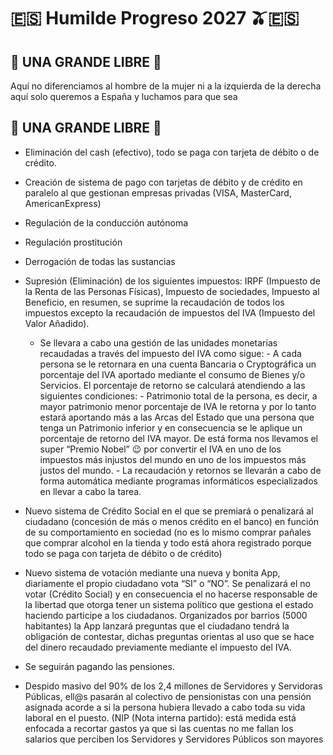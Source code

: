 # 🇪🇸 Humilde Progreso 2027 🫒🇪🇸 
## 🐲 UNA GRANDE LIBRE 🐲
Aquí no diferenciamos 
al hombre de la mujer
ni a la izquierda de la derecha
aquí solo queremos a España 
y luchamos para que sea 
## 🐲 UNA GRANDE LIBRE 🐲

- Eliminación del cash (efectivo), todo se paga con tarjeta de débito o de crédito.

- Creación de sistema de pago con tarjetas de débito y de crédito en paralelo al que gestionan empresas privadas (VISA, MasterCard, AmericanExpress)

- Regulación de la conducción autónoma

- Regulación prostitución

- Derrogación de todas las sustancias

- Supresión (Eliminación) de los siguientes impuestos: IRPF (Impuesto de la Renta de las Personas Físicas), Impuesto de sociedades, Impuesto al Beneficio, en resumen, se suprime la recaudación de todos los impuestos excepto la recaudación de impuestos del IVA (Impuesto del Valor Añadido).
  - Se llevara a cabo una gestión de las unidades monetarias recaudadas a través del impuesto del IVA como sigue:
		- A cada persona se le retornara en una cuenta Bancaria o Cryptográfica un porcentaje del IVA aportado mediante el consumo de Bienes y/o Servicios. El porcentaje de retorno se calculará atendiendo a las siguientes condiciones:
			- Patrimonio total de la persona, es decir, a mayor patrimonio menor porcentaje de IVA le retorna y por lo tanto estará aportando más a las Arcas del Estado que una persona que tenga un Patrimonio inferior y en consecuencia se le aplique un porcentaje de retorno del IVA mayor. De está forma nos llevamos el super “Premio Nobel” 😉 por convertir el IVA en uno de los impuestos más injustos del mundo en uno de los impuestos más justos del mundo.
		  - La recaudación y retornos se llevarán a cabo de forma automática mediante programas informáticos especializados en llevar a cabo la tarea.

- Nuevo sistema de Crédito Social en el que se premiará o penalizará al ciudadano (concesión de más o menos crédito en el banco) en función de su comportamiento en sociedad (no es lo mismo comprar pañales que comprar alcohol en la tienda y todo está ahora registrado porque todo se paga con tarjeta de débito o de crédito) 

- Nuevo sistema de votación mediante una nueva y bonita App, diariamente el propio ciudadano vota “SI” o “NO”. Se penalizará el no votar (Crédito Social) y en consecuencia el no hacerse responsable de la libertad que otorga tener un sistema político que gestiona el estado haciendo participe a los ciudadanos. Organizados por barrios (5000 habitantes) la App lanzará preguntas que el ciudadano tendrá la obligación de contestar, dichas preguntas orientas al uso que se hace del dinero recaudado previamente mediante el impuesto del IVA.

- Se seguirán pagando las pensiones.

- Despido masivo del 90% de los 2,4 millones de Servidores y Servidoras Públicas, ell@s pasarán al colectivo de pensionistas con una pensión asignada acorde a si la persona hubiera llevado a cabo toda su vida laboral en el puesto. (NIP (Nota interna partido): está medida está enfocada a recortar gastos ya que si las cuentas no me fallan los salarios que perciben los Servidores y Servidores Públicos  son mayores 


